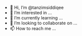 - 👋 Hi, I’m @tanzimsiddiqee
- 👀 I’m interested in ...
- 🌱 I’m currently learning ...
- 💞️ I’m looking to collaborate on ...
- 📫 How to reach me ...

<!---
tanzimsiddiqee/tanzimsiddiqee is a ✨ special ✨ repository because its `README.md` (this file) appears on your GitHub profile.
You can click the Preview link to take a look at your changes.
--->

